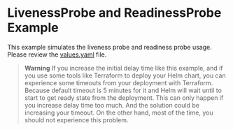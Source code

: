 # LivenessProbe and ReadinessProbe Example

This example simulates the liveness probe and readiness probe usage. Please review the [values.yaml](values.yaml) file.

> **Warning**
> If you increase the initial delay time like this example, and if you use some tools like Terraform to deploy your Helm chart, you can experience some timeouts from your deployment with Terraform. Because default timeout is 5 minutes for it and Helm will wait until to start to get ready state from the deployment. This can only happen if you increase delay time too much. And the solution could be increasing your timeout. On the other hand, most of the time, you should not experience this problem.
